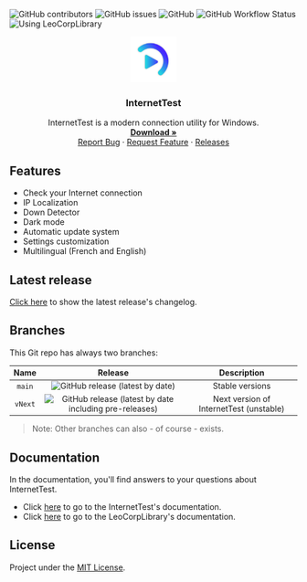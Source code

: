 ![GitHub contributors](https://img.shields.io/github/contributors/Leo-Corporation/LABS-ExperimentalConsole)
![GitHub issues](https://img.shields.io/github/issues/Leo-Corporation/InternetTest)
![GitHub](https://img.shields.io/github/license/Leo-Corporation/InternetTest)
![GitHub Workflow Status](https://img.shields.io/github/workflow/status/Leo-Corporation/InternetTest/.NET%20Framework%20CI)
![Using LeoCorpLibrary](https://img.shields.io/badge/using-LeoCorpLibrary-blue)
<br />
<p align="center">
  <a href="https://github.com/Leo-Corporation/InternetTest">
    <img src=".github/images/logo.png" alt="Logo" width="80" height="80">
  </a>

  <h3 align="center">InternetTest</h3>

  <p align="center">
    InternetTest is a modern connection utility for Windows.
    <br />
    <a href="https://bit.ly/DownloadInternetTest"><strong>Download »</strong></a>
    <br />
    <a href="https://github.com/Leo-Corporation/InternetTest/issues/new?assignees=&labels=bug&template=bug_report.md&title=%5BBug%5D+">Report Bug</a>
    ·
    <a href="https://github.com/Leo-Corporation/InternetTest/issues/new?assignees=&labels=enhancement&template=feature_request.md&title=%5BEnhancement%5D+">Request Feature</a>
    ·
    <a href="https://github.com/Leo-Corporation/InternetTest/releases">Releases</a>

  </p>
</p>

## Features
* Check your Internet connection
* IP Localization
* Down Detector
* Dark mode
* Automatic update system
* Settings customization
* Multilingual (French and English)

## Latest release
[Click here](https://github.com/Leo-Corporation/InternetTest/releases) to show the latest release's changelog.

## Branches
This Git repo has always two branches:

| Name | Release | Description |
| :--: | :-----: | :---------: |
| `main` | ![GitHub release (latest by date)](https://img.shields.io/github/v/release/Leo-Corporation/InternetTest) | Stable versions |
| `vNext` | ![GitHub release (latest by date including pre-releases)](https://img.shields.io/github/v/release/Leo-Corporation/InternetTest?include_prereleases) | Next version of InternetTest (unstable) |

> Note: Other branches can also - of course - exists.

## Documentation 
In the documentation, you'll find answers to your questions about InternetTest.

- Click [here](https://github.com/Leo-Corporation/InternetTest/wiki) to go to the InternetTest's documentation.
- Click [here](https://github.com/Leo-Corporation/LeoCorpLibrary/wiki) to go to the LeoCorpLibrary's documentation.
## License
Project under the [MIT License](https://github.com/Leo-Corporation/InternetTest/blob/main/LICENSE).
